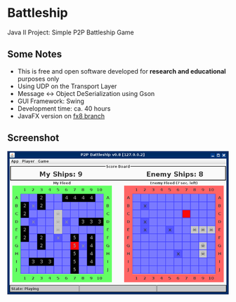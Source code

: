# Battleship
Java II Project: Simple P2P Battleship Game

## Some Notes

* This is free and open software developed for **research and educational** purposes only
* Using UDP on the Transport Layer
* Message <-> Object DeSerialization using Gson
* GUI Framework: Swing
* Development time: ca. 40 hours
* JavaFX version on [fx8 branch](../../tree/fx8)

## Screenshot

![alt tag](docs/battleship.png)

